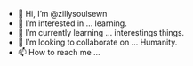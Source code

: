 - 👋 Hi, I’m @zillysoulsewn
- 👀 I’m interested in ... learning.
- 🌱 I’m currently learning ... interestings things.
- 💞️ I’m looking to collaborate on ... Humanity.
- 📫 How to reach me ...

<!---
zillysoulsewn/zillysoulsewn is a ✨ special ✨ repository because its `README.md` (this file) appears on your GitHub profile.
You can click the Preview link to take a look at your changes.
--->
